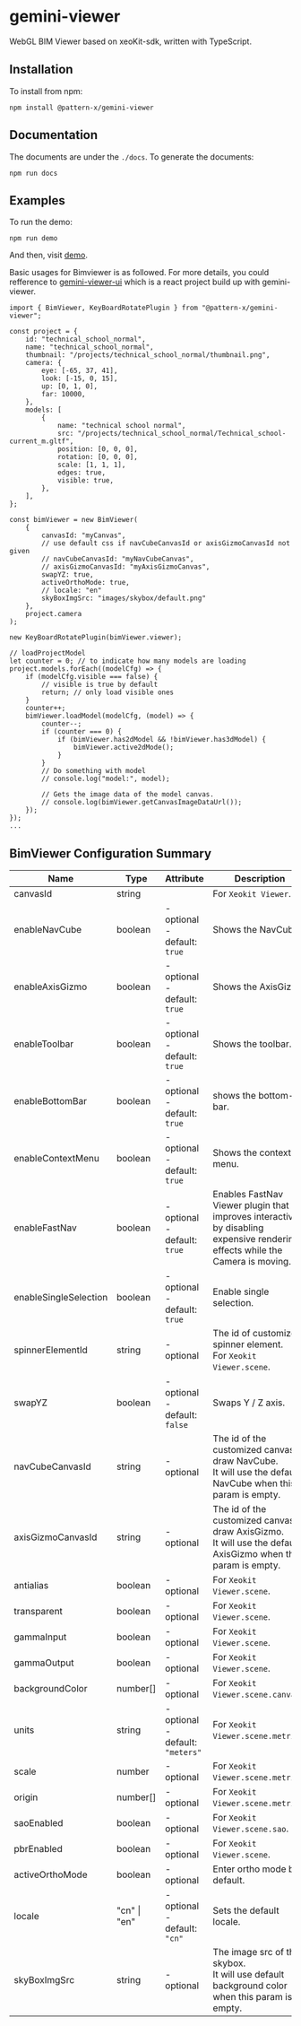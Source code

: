 # gemini-viewer
WebGL BIM Viewer based on xeoKit-sdk, written with TypeScript.

## Installation
To install from npm:
```
npm install @pattern-x/gemini-viewer
```
## Documentation
The documents are under the `./docs`.
To generate the documents:
```
npm run docs
```
## Examples
To run the demo:
```
npm run demo
```
And then, visit [demo](localhost:3000/index.html).

Basic usages for Bimviewer is as followed. For more details, you could refference to [gemini-viewer-ui](https://github.com/pattern-x/gemini-viewer-ui) which is a react project build up with gemini-viewer.

```
import { BimViewer, KeyBoardRotatePlugin } from "@pattern-x/gemini-viewer";

const project = {
    id: "technical_school_normal",
    name: "technical_school_normal",
    thumbnail: "/projects/technical_school_normal/thumbnail.png",
    camera: {
        eye: [-65, 37, 41],
        look: [-15, 0, 15],
        up: [0, 1, 0],
        far: 10000,
    },
    models: [
        {
            name: "technical school normal",
            src: "/projects/technical_school_normal/Technical_school-current_m.gltf",
            position: [0, 0, 0],
            rotation: [0, 0, 0],
            scale: [1, 1, 1],
            edges: true,
            visible: true,
        },
    ],
};

const bimViewer = new BimViewer(
    {
        canvasId: "myCanvas",
        // use default css if navCubeCanvasId or axisGizmoCanvasId not given
        // navCubeCanvasId: "myNavCubeCanvas",
        // axisGizmoCanvasId: "myAxisGizmoCanvas",
        swapYZ: true,
        activeOrthoMode: true,
        // locale: "en"
        skyBoxImgSrc: "images/skybox/default.png"
    },
    project.camera
);

new KeyBoardRotatePlugin(bimViewer.viewer);

// loadProjectModel
let counter = 0; // to indicate how many models are loading
project.models.forEach((modelCfg) => {
    if (modelCfg.visible === false) {
        // visible is true by default
        return; // only load visible ones
    }
    counter++;
    bimViewer.loadModel(modelCfg, (model) => {
        counter--;
        if (counter === 0) {
            if (bimViewer.has2dModel && !bimViewer.has3dModel) {
                bimViewer.active2dMode();
            }
        }
        // Do something with model
        // console.log("model:", model);

        // Gets the image data of the model canvas.
        // console.log(bimViewer.getCanvasImageDataUrl());
    });
});
...
```
## BimViewer Configuration Summary
| Name                  | Type             | Attribute                             | Description                                                                                                                          |
| --------------------- | ---------------- | ------------------------------------- | ------------------------------------------------------------------------------------------------------------------------------------ |
| canvasId              | string           |                                       | For `Xeokit Viewer`.                                                                                                                 |
| enableNavCube         | boolean          | - optional <br> - default: `true`     | Shows the NavCube.                                                                                                                   |
| enableAxisGizmo       | boolean          | - optional <br> - default: `true`     | Shows the AxisGizmo.                                                                                                                 |
| enableToolbar         | boolean          | - optional <br> - default: `true`     | Shows the toolbar.                                                                                                                   |
| enableBottomBar       | boolean          | - optional <br> - default: `true`     | shows the bottom-bar.                                                                                                                |
| enableContextMenu     | boolean          | - optional <br> - default: `true`     | Shows the context-menu.                                                                                                              |
| enableFastNav         | boolean          | - optional <br> - default: `true`     | Enables FastNav  <br> Viewer plugin that improves interactivity by disabling expensive rendering effects while the Camera is moving. |
| enableSingleSelection | boolean          | - optional <br> - default: `true`     | Enable single selection.                                                                                                             |
| spinnerElementId      | string           | - optional                            | The id of customized spinner element. <br> For `Xeokit Viewer.scene`.                                                                |
| swapYZ                | boolean          | - optional <br> - default: `false`    | Swaps Y / Z axis.                                                                                                                    |
| navCubeCanvasId       | string           | - optional                            | The id of the customized canvas to draw NavCube. <br> It will use the default NavCube when this param is empty.                      |
| axisGizmoCanvasId     | string           | - optional                            | The id of the customized canvas to draw AxisGizmo. <br> It will use the default AxisGizmo when this param is empty.                  |
| antialias             | boolean          | - optional                            | For `Xeokit Viewer.scene`.                                                                                                           |
| transparent           | boolean          | - optional                            | For `Xeokit Viewer.scene`.                                                                                                           |
| gammaInput            | boolean          | - optional                            | For `Xeokit Viewer.scene`.                                                                                                           |
| gammaOutput           | boolean          | - optional                            | For `Xeokit Viewer.scene`.                                                                                                           |
| backgroundColor       | number[]         | - optional                            | For `Xeokit Viewer.scene.canvas`.                                                                                                    |
| units                 | string           | - optional <br> - default: `"meters"` | For `Xeokit Viewer.scene.metrics`. <br>                                                                                              |
| scale                 | number           | - optional                            | For `Xeokit Viewer.scene.metrics`.                                                                                                   |
| origin                | number[]         | - optional                            | For `Xeokit Viewer.scene.metrics`.                                                                                                   |
| saoEnabled            | boolean          | - optional                            | For `Xeokit Viewer.scene.sao`.                                                                                                       |
| pbrEnabled            | boolean          | - optional                            | For `Xeokit Viewer.scene`.                                                                                                           |
| activeOrthoMode       | boolean          | - optional                            | Enter ortho mode by default.                                                                                                         |
| locale                | "cn" &#124; "en" | - optional <br> - default: `"cn"`     | Sets the default locale.                                                                                                             |
| skyBoxImgSrc          | string           | - optional                            | The image src of the skybox.<br> It will use default background color when this param is empty.                                      |
